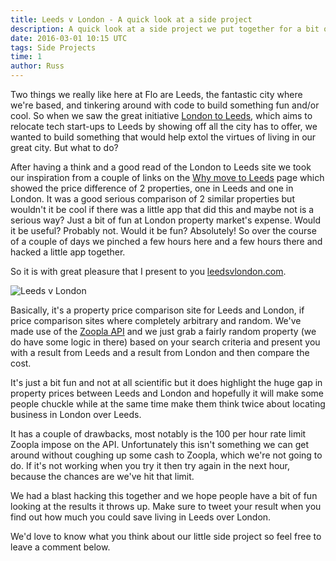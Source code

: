 ```yaml
---
title: Leeds v London - A quick look at a side project
description: A quick look at a side project we put together for a bit of fun!
date: 2016-03-01 10:15 UTC
tags: Side Projects
time: 1
author: Russ
---
```


Two things we really like here at Flo are Leeds, the fantastic city where we're based, and tinkering around with code to build something fun and/or cool. So when we saw the great initiative [London to Leeds](http://www.londontoleeds.com/), which aims to relocate tech start-ups to Leeds by showing off all the city has to offer, we wanted to build something that would help extol the virtues of living in our great city. But what to do?

After having a think and a good read of the London to Leeds site we took our inspiration from a couple of links on the [Why move to Leeds](http://www.londontoleeds.com/whymovetoleeds/) page which showed the price difference of 2 properties, one in Leeds and one in London. It was a good serious comparison of 2 similar properties but wouldn't it be cool if there was a little app that did this and maybe not is a serious way? Just a bit of fun at London property market's expense. Would it be useful? Probably not. Would it be fun? Absolutely! So over the course of a couple of days we pinched a few hours here and a few hours there and hacked a little app together.

So it is with great pleasure that I present to you [leedsvlondon.com](http://leedsvlondon.com/).

![Leeds v London](/img/leedsvlondon_1.jpg)

Basically, it's a property price comparison site for Leeds and London, if price comparison sites where completely arbitrary and random. We've made use of the [Zoopla API](http://developer.zoopla.com/) and we just grab a fairly random property (we do have some logic in there) based on your search criteria and present you with a result from Leeds and a result from London and then compare the cost.

It's just a bit fun and not at all scientific but it does highlight the huge gap in property prices between Leeds and London and hopefully it will make some people chuckle while at the same time make them think twice about locating business in London over Leeds.

It has a couple of drawbacks, most notably is the 100 per hour rate limit Zoopla impose on the API. Unfortunately this isn't something we can get around without coughing up some cash to Zoopla, which we're not going to do. If it's not working when you try it then try again in the next hour, because the chances are we've hit that limit.

We had a blast hacking this together and we hope people have a bit of fun looking at the results it throws up. Make sure to tweet your result when you find out how much you could save living in Leeds over London. 

We'd love to know what you think about our little side project so feel free to leave a comment below. 








 